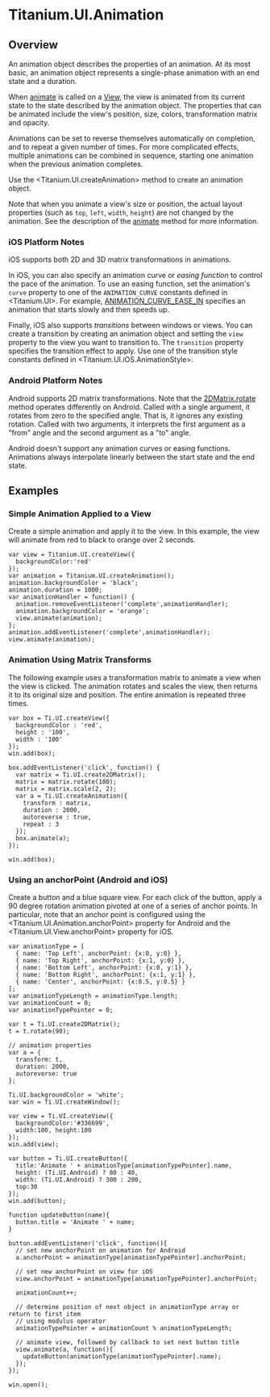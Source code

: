 # Titanium.UI.Animation

<ProxySummary/>

## Overview

An animation object describes the properties of an animation. At its most basic, an animation
object represents a single-phase animation with an end state and a duration.

When [animate](Titanium.UI.View.animate) is called on a [View](Titanium.UI.View), the view is
animated from its current state to the state described by the animation object. The properties
that can be animated include the view's position, size, colors, transformation matrix and opacity.

Animations can be set to reverse themselves automatically on completion, and to repeat a given
number of times. For more complicated effects, multiple animations can be combined in sequence,
starting one animation when the previous animation completes.

Use the <Titanium.UI.createAnimation> method to create an animation object.

Note that when you animate a view's size or position, the actual layout properties (such as
`top`, `left`, `width`, `height`) are not changed by the animation. See the description of the
[animate](Titanium.UI.View.animate) method for more information.

### iOS Platform Notes

iOS supports both 2D and 3D matrix transformations in animations.

In iOS, you can also specify an animation curve or *easing function* to control the pace of the
animation. To use an easing function, set the animation's `curve` property to one of the
`ANIMATION_CURVE` constants defined in <Titanium.UI>. For example,
[ANIMATION_CURVE_EASE_IN](Titanium.UI.ANIMATION_CURVE_EASE_IN) specifies an animation that
starts slowly and then speeds up.

Finally, iOS also supports *transitions* between windows or views. You can create a transition
by creating an animation object and setting the `view` property to the view you want to
transition to. The `transition` property specifies the transition effect to apply. Use one of
the transition style constants defined in <Titanium.UI.iOS.AnimationStyle>.

### Android Platform Notes

Android supports 2D matrix transformations. Note that the
[2DMatrix.rotate](Titanium.UI.2DMatrix.rotate) method operates differently on Android. Called
with a single argument, it rotates from zero to the specified angle. That is, it ignores any
existing rotation. Called with two arguments, it interprets the first argument as a "from"
angle and the second argument as a "to" angle.

Android doesn't support any animation curves or easing functions. Animations always interpolate
linearly between the start state and the end state.

## Examples

### Simple Animation Applied to a View

Create a simple animation and apply it to the view.  In this example, the view will animate
from red to black to orange over 2 seconds.

    var view = Titanium.UI.createView({
      backgroundColor:'red'
    });
    var animation = Titanium.UI.createAnimation();
    animation.backgroundColor = 'black';
    animation.duration = 1000;
    var animationHandler = function() {
      animation.removeEventListener('complete',animationHandler);
      animation.backgroundColor = 'orange';
      view.animate(animation);
    };
    animation.addEventListener('complete',animationHandler);
    view.animate(animation);

### Animation Using Matrix Transforms

The following example uses a transformation matrix to animate
a view when the view is clicked. The animation rotates and scales
the view, then returns it to its original size and position. The
entire animation is repeated three times.

    var box = Ti.UI.createView({
      backgroundColor : 'red',
      height : '100',
      width : '100'
    });
    win.add(box);

    box.addEventListener('click', function() {
      var matrix = Ti.UI.create2DMatrix();
      matrix = matrix.rotate(180);
      matrix = matrix.scale(2, 2);
      var a = Ti.UI.createAnimation({
        transform : matrix,
        duration : 2000,
        autoreverse : true,
        repeat : 3
      });
      box.animate(a);
    });
    
    win.add(box);

### Using an anchorPoint (Android and iOS)

Create a button and a blue square view. For each click of the button, apply a 90 degree
rotation animation pivoted at one of a series of anchor points. In particular, note that
an anchor point is configured using the <Titanium.UI.Animation.anchorPoint> property for
Android and the <Titanium.UI.View.anchorPoint> property for iOS.

    var animationType = [
      { name: 'Top Left', anchorPoint: {x:0, y:0} },
      { name: 'Top Right', anchorPoint: {x:1, y:0} },
      { name: 'Bottom Left', anchorPoint: {x:0, y:1} },
      { name: 'Bottom Right', anchorPoint: {x:1, y:1} },
      { name: 'Center', anchorPoint: {x:0.5, y:0.5} }
    ];
    var animationTypeLength = animationType.length;
    var animationCount = 0;
    var animationTypePointer = 0;

    var t = Ti.UI.create2DMatrix();
    t = t.rotate(90);

    // animation properties
    var a = {
      transform: t,
      duration: 2000,
      autoreverse: true
    };

    Ti.UI.backgroundColor = 'white';
    var win = Ti.UI.createWindow();

    var view = Ti.UI.createView({
      backgroundColor:'#336699',
      width:100, height:100
    });
    win.add(view);

    var button = Ti.UI.createButton({
      title:'Animate ' + animationType[animationTypePointer].name,
      height: (Ti.UI.Android) ? 80 : 40,
      width: (Ti.UI.Android) ? 300 : 200,
      top:30
    });
    win.add(button);

    function updateButton(name){
      button.title = 'Animate ' + name;
    }

    button.addEventListener('click', function(){
      // set new anchorPoint on animation for Android
      a.anchorPoint = animationType[animationTypePointer].anchorPoint;

      // set new anchorPoint on view for iOS
      view.anchorPoint = animationType[animationTypePointer].anchorPoint;

      animationCount++;

      // determine position of next object in animationType array or return to first item
      // using modulus operator
      animationTypePointer = animationCount % animationTypeLength;

      // animate view, followed by callback to set next button title
      view.animate(a, function(){
        updateButton(animationType[animationTypePointer].name);
      });
    });

    win.open();

<ApiDocs/>
